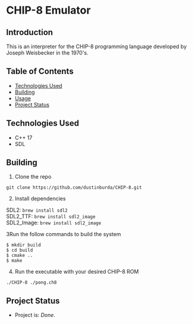 # CHIP-8 Emulator

## Introduction

This is an interpreter for the CHIP-8 programming language developed by Joseph Weisbecker in the 1970's.

## Table of Contents
- [Technologies Used](#technologies-used)
- [Building](#building)
- [Usage](#usage)
- [Project Status](#projectstatus)

## Technologies Used
* C++ 17
* SDL

## Building

1. Clone the repo

`git clone https://github.com/dustinburda/CHIP-8.git`

2. Install dependencies

SDL2: `brew install sdl2`
<br>
SDL2_TTF: `brew install sdl2_image`
<br>
SDL2_Image: `brew install sdl2_image`

3Run the follow commands to build the system
```
$ mkdir build
$ cd build
$ cmake ..
$ make 
```

4. Run the executable with your desired CHIP-8 ROM

`./CHIP-8 ./pong.ch8`





## Project Status
- Project is: _Done_.

